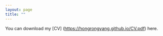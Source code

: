 ```yaml
---
layout: page
title: ""
---
```


You can download my [CV] (https://hongrongyang.github.io/CV.pdf) here.
